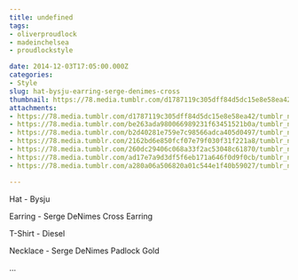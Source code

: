 ```yaml
---
title: undefined
tags:
- oliverproudlock
- madeinchelsea
- proudlockstyle

date: 2014-12-03T17:05:00.000Z
categories:
- Style
slug: hat-bysju-earring-serge-denimes-cross
thumbnail: https://78.media.tumblr.com/d1787119c305dff84d5dc15e8e58ea42/tumblr_ng0ngnr8Cj1rhrm24o1_540.jpg
attachments:
- https://78.media.tumblr.com/d1787119c305dff84d5dc15e8e58ea42/tumblr_ng0ngnr8Cj1rhrm24o1_1280.jpg
- https://78.media.tumblr.com/be263ada980066989231f63451521b0a/tumblr_ng0ngnr8Cj1rhrm24o2_1280.jpg
- https://78.media.tumblr.com/b2d40281e759e7c98566adca405d0497/tumblr_ng0ngnr8Cj1rhrm24o4_1280.jpg
- https://78.media.tumblr.com/2162bd6e850fcf07e79f030f31f221a8/tumblr_ng0ngnr8Cj1rhrm24o3_1280.jpg
- https://78.media.tumblr.com/260dc29406c068a33f2ac53048c61870/tumblr_ng0ngnr8Cj1rhrm24o5_1280.jpg
- https://78.media.tumblr.com/ad17e7a9d3df5f6eb171a646f0d9f0cb/tumblr_ng0ngnr8Cj1rhrm24o7_1280.jpg
- https://78.media.tumblr.com/a280a06a506820a01c544e1f40b59027/tumblr_ng0ngnr8Cj1rhrm24o6_1280.jpg

---
```


Hat - Bysju 

  Earring - Serge DeNimes Cross Earring 

  T-Shirt - Diesel 

  Necklace - Serge DeNimes Padlock Gold 

 ...
